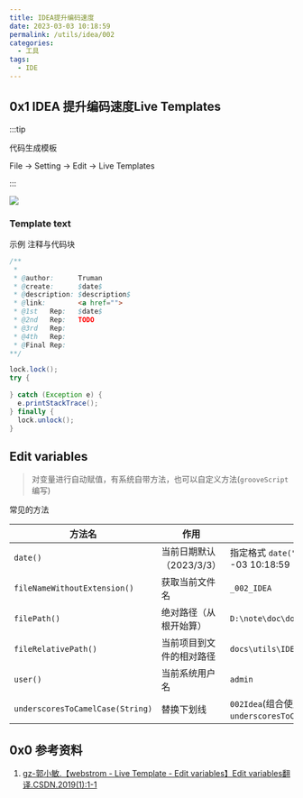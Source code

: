 ```yaml
---
title: IDEA提升编码速度
date: 2023-03-03 10:18:59
permalink: /utils/idea/002
categories:
  - 工具
tags:
  - IDE
---
```


## 0x1 IDEA 提升编码速度Live Templates

:::tip

代码生成模板

File → Setting → Edit → Live Templates

:::

<img src="http://qiniu.forlzs.cn/mdimage-20230303101144436.png" class="zoom"/>

### Template text

示例 注释与代码块

```java
/**
 * 
 * @author:      Truman
 * @create:      $date$
 * @description: $description$
 * @link:        <a href="">
 * @1st   Rep:   $date$
 * @2nd   Rep:   TODO
 * @3rd   Rep:   
 * @4th   Rep:   
 * @Final Rep:   
**/

lock.lock();
try {
 
} catch (Exception e) {
  e.printStackTrace();
} finally {
  lock.unlock();
}
```

## Edit variables

> 对变量进行自动赋值，有系统自带方法，也可以自定义方法(`grooveScript`编写)

常见的方法

| 方法名                           | 作用                     | 实例                                                         |
| -------------------------------- | ------------------------ | ------------------------------------------------------------ |
| `date()`                         | 当前日期默认（2023/3/3） | 指定格式 `date("YYYY-MM--dd HH:mm:ss")`  2023-03--03 10:18:59 |
| `fileNameWithoutExtension()`     | 获取当前文件名           | `_002_IDEA`                                                  |
| `filePath()`                     | 绝对路径（从根开始算）   | `D:\note\doc\docs\utils\IDE\_002_IDEA.md`                    |
| `fileRelativePath()`             | 当前项目到文件的相对路径 | `docs\utils\IDE\_002_IDEA.md`                                |
| `user()`                         | 当前系统用户名           | `admin`                                                      |
| `underscoresToCamelCase(String)` | 替换下划线               | `002Idea`(组合使用：`underscoresToCamelCase(fileNameWithoutExtension())`) |

## 0x0 参考资料

1. [gz-郭小敏.【webstrom - Live Template - Edit variables】Edit variables翻译.CSDN.2019(1):1-1](https://blog.csdn.net/github_39570717/article/details/87918212)
